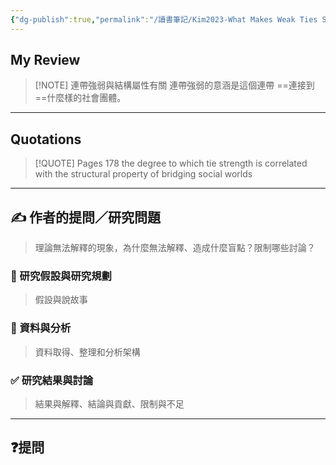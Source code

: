 ```yaml
---
{"dg-publish":true,"permalink":"/讀書筆記/Kim2023-What Makes Weak Ties Strong/連帶強弱與結構屬性有關/","tags":["李樹論文"],"noteIcon":"3","created":"2025-06-02T20:10:01.000+08:00","updated":"2025-06-10T19:31:48.335+08:00"}
---
```











## My Review



> [!NOTE] 連帶強弱與結構屬性有關
>  連帶強弱的意涵是這個連帶 ==連接到==什麼樣的社會團體。

---


## Quotations

> [!QUOTE] Pages  178
> the degree to which tie strength is correlated with the structural property of bridging social worlds



---

## ✍️ 作者的提問／研究問題

> 理論無法解釋的現象，為什麼無法解釋、造成什麼盲點？限制哪些討論？


### 🎯 研究假設與研究規劃
> 假設與說故事


### 🔢 資料與分析
> 資料取得、整理和分析架構


### ✅ 研究結果與討論
> 結果與解釋、結論與貢獻、限制與不足


---
## ❓提問

















